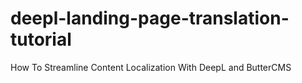 # deepl-landing-page-translation-tutorial
How To Streamline Content Localization With DeepL and ButterCMS
